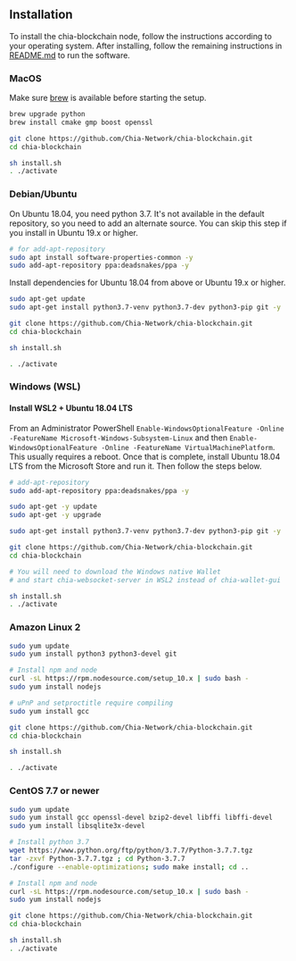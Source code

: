 ## Installation

To install the chia-blockchain node, follow the instructions according to your operating system.
After installing, follow the remaining instructions in [README.md](README.md) to run the software.

### MacOS
Make sure [brew](https://brew.sh/) is available before starting the setup.
```bash
brew upgrade python
brew install cmake gmp boost openssl

git clone https://github.com/Chia-Network/chia-blockchain.git
cd chia-blockchain

sh install.sh
. ./activate
```

### Debian/Ubuntu

On Ubuntu 18.04, you need python 3.7. It's not available in the default
repository, so you need to add an alternate source. You can skip this step
if you install in Ubuntu 19.x or higher.

```bash
# for add-apt-repository
sudo apt install software-properties-common -y
sudo add-apt-repository ppa:deadsnakes/ppa -y
```

Install dependencies for Ubuntu 18.04 from above or Ubuntu 19.x or higher.
```bash
sudo apt-get update
sudo apt-get install python3.7-venv python3.7-dev python3-pip git -y

git clone https://github.com/Chia-Network/chia-blockchain.git
cd chia-blockchain

sh install.sh

. ./activate
```

### Windows (WSL)
#### Install WSL2 + Ubuntu 18.04 LTS

From an Administrator PowerShell
`Enable-WindowsOptionalFeature -Online -FeatureName Microsoft-Windows-Subsystem-Linux`
and then
`Enable-WindowsOptionalFeature -Online -FeatureName VirtualMachinePlatform`.
This usually requires a reboot. Once that is complete, install Ubuntu 18.04 LTS from the Microsoft Store and run it. Then follow the steps below.
```bash
# add-apt-repository
sudo add-apt-repository ppa:deadsnakes/ppa -y

sudo apt-get -y update
sudo apt-get -y upgrade

sudo apt-get install python3.7-venv python3.7-dev python3-pip git -y

git clone https://github.com/Chia-Network/chia-blockchain.git
cd chia-blockchain

# You will need to download the Windows native Wallet
# and start chia-websocket-server in WSL2 instead of chia-wallet-gui

sh install.sh
. ./activate
```

### Amazon Linux 2

```bash
sudo yum update
sudo yum install python3 python3-devel git

# Install npm and node
curl -sL https://rpm.nodesource.com/setup_10.x | sudo bash -
sudo yum install nodejs

# uPnP and setproctitle require compiling
sudo yum install gcc

git clone https://github.com/Chia-Network/chia-blockchain.git
cd chia-blockchain

sh install.sh

. ./activate
```

### CentOS 7.7 or newer

```bash
sudo yum update
sudo yum install gcc openssl-devel bzip2-devel libffi libffi-devel
sudo yum install libsqlite3x-devel

# Install python 3.7
wget https://www.python.org/ftp/python/3.7.7/Python-3.7.7.tgz
tar -zxvf Python-3.7.7.tgz ; cd Python-3.7.7
./configure --enable-optimizations; sudo make install; cd ..

# Install npm and node
curl -sL https://rpm.nodesource.com/setup_10.x | sudo bash -
sudo yum install nodejs

git clone https://github.com/Chia-Network/chia-blockchain.git
cd chia-blockchain

sh install.sh
. ./activate
```

